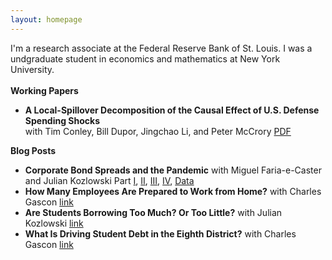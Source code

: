 ```yaml
---
layout: homepage
---
```


I'm a research associate at the Federal Reserve Bank of St. Louis. I was a undgraduate student in economics and mathematics at New York University. 
<br>
<br>
**Working Papers**
- **A Local-Spillover Decomposition of the Causal Effect of U.S. Defense Spending Shocks**
  <br>
  with Tim Conley, Bill Dupor, Jingchao Li, and Peter McCrory [PDF](https://s3.amazonaws.com/real.stlouisfed.org/wp/2020/2020-014.pdf) 

**Blog Posts**
- **Corporate Bond Spreads and the Pandemic** 
  with Miguel Faria-e-Caster and Julian Kozlowski
  Part [I](https://www.stlouisfed.org/on-the-economy/2020/april/effects-covid-19-monetary-policy-response-corporate-bond-market), [II](https://www.stlouisfed.org/on-the-economy/2020/april/corporate-bond-spreads-pandemic-heterogeneity-sectors), [III](https://www.stlouisfed.org/on-the-economy/2020/may/corporate-bond-spreads-pandemic-variance-sectors-firms), [IV](https://www.stlouisfed.org/on-the-economy/2020/june/corporate-bond-spreads-pandemic-liquidity-buffers), [Data](https://research.stlouisfed.org/resources/covid-19/preliminary/daily-data-corporate-bond-spreads-pandemic)
- **How Many Employees Are Prepared to Work from Home?** with Charles Gascon
  [link](https://www.stlouisfed.org/on-the-economy/2020/march/employees-work-home)
- **Are Students Borrowing Too Much? Or Too Little?** with Julian Kozlowski
  [link](https://www.stlouisfed.org/on-the-economy/2019/september/students-borrowing-too-much-too-little)
- **What Is Driving Student Debt in the Eighth District?** with Charles Gascon
  [link](https://www.stlouisfed.org/publications/regional-economist/second-quarter-2019/driving-student-debt)